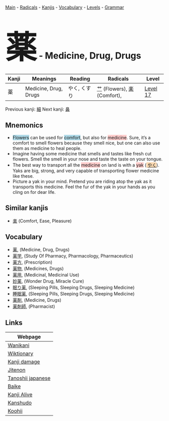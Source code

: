 <style> bigfont {font-size: 100px}</style>
[Main](../index.md) -
[Radicals](../radicals.md) -
[Kanjis](../kanjis.md) -
[Vocabulary](../vocabulary.md) -
[Levels](../levels.md) -
[Grammar](../grammar.md)
# <bigfont> 薬</bigfont> - Medicine, Drug, Drugs 

| Kanji | Meanings | Reading | Radicals | Level |
| --- | --- | --- | --- | --- |
| 薬 | Medicine, Drug, Drugs | やく, くすり | [艹](../radicals/艹.md) (Flowers), [楽](../radicals/楽.md) (Comfort),  | [Level 17](../levels/wk_level17.md) |

Previous kanji: [細](細.md) Next kanji: [鼻](鼻.md) 

## Mnemonics
 * <span style="background-color:#ADD8E6"> Flowers</span> can be used for <span style="background-color:#ADD8E6"> comfort</span>, but also for <span style="background-color:#ffcccb"> medicine</span>. Sure, it’s a comfort to smell flowers because they smell nice, but one can also use them as medicine to heal people.
* Imagine having some medicine that smells and tastes like fresh cut flowers. Smell the smell in your nose and taste the taste on your tongue.
* The best way to transport all the <span style="background-color:#ffcccb"> medicine</span> on land is with a <span style="background-color:#ffcccb"> yak</span> (<span style="background-color:#fed8b1"> [やく](https://jisho.org/search/やく)</span>). Yaks are big, strong, and very capable of transporting flower medicine like these.
* Picture a yak in your mind. Pretend you are riding atop the yak as it transports this medicine. Feel the fur of the yak in your hands as you cling on for dear life.


## Similar kanjis
 * [楽](楽.md) (Comfort, Ease, Pleasure)


## Vocabulary
 * [薬](../vocabulary/薬.md), (Medicine, Drug, Drugs)
* [薬学](../vocabulary/薬.md), (Study Of Pharmacy, Pharmacology, Pharmaceutics)
* [薬方](../vocabulary/薬.md), (Prescription)
* [薬物](../vocabulary/薬.md), (Medicines, Drugs)
* [薬用](../vocabulary/薬.md), (Medicinal, Medicinal Use)
* [妙薬](../vocabulary/薬.md), (Wonder Drug, Miracle Cure)
* [眠り薬](../vocabulary/薬.md), (Sleeping Pills, Sleeping Drugs, Sleeping Medicine)
* [睡眠薬](../vocabulary/薬.md), (Sleeping Pills, Sleeping Drugs, Sleeping Medicine)
* [薬剤](../vocabulary/薬.md), (Medicine, Drugs)
* [薬剤師](../vocabulary/薬.md), (Pharmacist)



## Links 

| Webpage |
| --- |
| [Wanikani          ](https://www.wanikani.com/kanji/薬) |
| [Wiktionary        ](https://en.wiktionary.org/wiki/薬) |
| [Kanji damage      ](http://www.kanjidamage.com/kanji/search?utf8=✓&q=薬) |
| [Jitenon           ](https://jitenon.com/kanji/薬) |
| [Tanoshii japanese ](https://www.tanoshiijapanese.com/dictionary/kanji.cfm?k=薬) |
| [Baike             ](https://baike.baidu.com/item/薬) |
| [Kanji Alive       ](https://app.kanjialive.com/薬) |
| [Kanshudo          ](https://www.kanshudo.com/searchmn?q=薬) |
| [Koohii            ](https://kanji.koohii.com/study/kanji/薬) |
